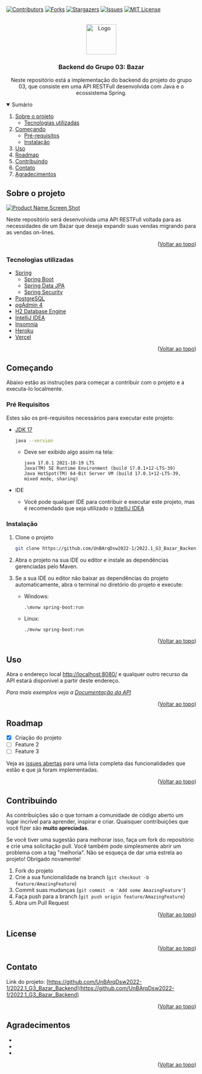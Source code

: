 <div id="top"></div>

[![Contributors][contributors-shield]][contributors-url]
[![Forks][forks-shield]][forks-url]
[![Stargazers][stars-shield]][stars-url]
[![Issues][issues-shield]][issues-url]
[![MIT License][license-shield]][license-url]

<!-- PROJECT LOGO -->
<br />
<div align="center">
  <a href="https://github.com/UnBArqDsw2022-1/2022.1_G3_Bazar_Backend">
    <img src="images/logo.png" alt="Logo" width="80" height="80">
  </a>

<h3 align="center">
  Backend do Grupo 03: Bazar
</h3>

  <p align="center">
    Neste repositório está a implementação do backend do projeto do grupo 03, que consiste em uma API RESTFull desenvolvida com Java e o ecossistema Spring.
  </p>
</div>

<!-- Summary -->
<details open>
  <summary>Sumário</summary>
  <ol>
    <li>
      <a href="#sobre-o-projeto">
        Sobre o projeto
      </a>
      <ul>
        <li>
          <a href="#tecnologias-utilizadas">
            Tecnologias utilizadas
          </a>
        </li>
      </ul>
    </li>
    <li>
      <a href="#começando">
        Começando
      </a>
      <ul>
        <li>
          <a href="#pré-requisitos">
            Pré-requisitos
          </a>
        </li>
        <li>
          <a href="#instalação">
            Instalação
          </a>
        </li>
      </ul>
    </li>
    <li><a href="#uso">Uso</a></li>
    <li><a href="#roadmap">Roadmap</a></li>
    <li><a href="#contribuindo">Contribuindo</a></li>
    <li><a href="#contato">Contato</a></li>
    <li><a href="#agradecimentos">Agradecimentos</a></li>
  </ol>
</details>

<!-- ABOUT THE PROJECT -->

## Sobre o projeto

[![Product Name Screen Shot][product-screenshot]](https://spring.io/)

Neste repositório será desenvolvida uma API RESTFull voltada para as necessidades de um Bazar que deseja expandir suas vendas migrando para as vendas on-lines.

<p align="right">(<a href="#top">Voltar ao topo</a>)</p>

### Tecnologias utilizadas

- [Spring](https://spring.io/)
  - [Spring Boot](https://spring.io/projects/spring-boot)
  - [Spring Data JPA](https://spring.io/projects/spring-data-jpa)
  - [Spring Security](https://spring.io/projects/spring-security)
- [PostgreSQL](https://www.postgresql.org/)
- [pgAdmin 4](https://www.pgadmin.org/)
- [H2 Database Engine](https://www.h2database.com/html/main.html)
- [IntelliJ IDEA](https://www.jetbrains.com/pt-br/idea/)
- [Insomnia](https://insomnia.rest/download)
- [Heroku](https://www.heroku.com/)
- [Vercel](https://vercel.com/)

<p align="right">(<a href="#top">Voltar ao topo</a>)</p>

<!-- GETTING STARTED -->

## Começando

Abaixo estão as instruções para começar a contribuir com o projeto e a executa-lo localmente.

### Pré Requisitos

Estes são os pré-requisitos necessários para executar este projeto:

- [JDK 17](https://www.oracle.com/java/technologies/javase/jdk17-archive-downloads.html)
  
  ```sh
  java --version
  ```
  - Deve ser exibido algo assim na tela:
  
    ```
    java 17.0.1 2021-10-19 LTS
    Java(TM) SE Runtime Environment (build 17.0.1+12-LTS-39)
    Java HotSpot(TM) 64-Bit Server VM (build 17.0.1+12-LTS-39, mixed mode, sharing)
    ```
- IDE

  - Você pode qualquer IDE para contribuir e executar este projeto, mas é recomendado que seja utilizado o [IntelliJ IDEA](https://www.jetbrains.com/pt-br/idea/)

### Instalação

1. Clone o projeto
   ```sh
   git clone https://github.com/UnBArqDsw2022-1/2022.1_G3_Bazar_Backend.git
   ```
2. Abra o projeto na sua IDE ou editor e instale as dependências gerenciadas pelo Maven.

3. Se a sua IDE ou editor não baixar as dependências do projeto automaticamente, abra o terminal no diretório do projeto e execute:

   - Windows:
      ```
      .\mvnw spring-boot:run
     ``` 
   - Linux: 
      ```
      ./mvnw spring-boot:run
      ```
  

<p align="right">(<a href="#top">Voltar ao topo</a>)</p>

<!-- USAGE EXAMPLES -->

## Uso

Abra o endereço local [http://localhost:8080/](http://localhost:8080/) e qualquer outro recurso da API estará disponível a partir deste endereço.

_Para mais exemplos veja a [Documentação da API](https://app-bazar-backend.herokuapp.com/swagger-ui.html#)_

<p align="right">(<a href="#top">Voltar ao topo</a>)</p>

<!-- ROADMAP -->

## Roadmap

- [x] Criação do projeto
- [ ] Feature 2
- [ ] Feature 3

Veja as [issues abertas](https://github.com/UnBArqDsw2022-1/2022.1_G3_Bazar_Backend/issues) para uma lista completa das funcionalidades que estão e que já foram implementadas.

<p align="right">(<a href="#top">Voltar ao topo</a>)</p>

<!-- CONTRIBUTING -->

## Contribuindo

As contribuições são o que tornam a comunidade de código aberto um lugar incrível para aprender, inspirar e criar. Quaisquer contribuições que você fizer são **muito apreciadas**.

Se você tiver uma sugestão para melhorar isso, faça um fork do repositório e crie uma solicitação pull. Você também pode simplesmente abrir um problema com a tag "melhoria".
Não se esqueça de dar uma estrela ao projeto! Obrigado novamente!

1. Fork do projeto
2. Crie a sua funcionalidade na branch (`git checkout -b feature/AmazingFeature`)
3. Commit suas mudanças (`git commit -m 'Add some AmazingFeature'`)
4. Faça push para a branch (`git push origin feature/AmazingFeature`)
5. Abra um Pull Request

<p align="right">(<a href="#top">Voltar ao topo</a>)</p>

<!-- LICENSE -->

## License

<p align="right">(<a href="#top">Voltar ao topo</a>)</p>

<!-- CONTACT -->

## Contato

Link do projeto: [https://github.com/UnBArqDsw2022-1/2022.1_G3_Bazar_Backend](https://github.com/UnBArqDsw2022-1/2022.1_G3_Bazar_Backend)

<p align="right">(<a href="#top">Voltar ao topo</a>)</p>

<!-- ACKNOWLEDGMENTS -->

## Agradecimentos

- []()
- []()
- []()

<p align="right">(<a href="#top">Voltar ao topo</a>)</p>

<!-- MARKDOWN LINKS & IMAGES -->
<!-- https://www.markdownguide.org/basic-syntax/#reference-style-links -->

[contributors-shield]: https://img.shields.io/github/contributors/UnBArqDsw2022-1/2022.1_G3_Bazar_Backend.svg?style=for-the-badge
[contributors-url]: https://github.com/UnBArqDsw2022-1/2022.1_G3_Bazar_Backend/graphs/contributors
[forks-shield]: https://img.shields.io/github/forks/UnBArqDsw2022-1/2022.1_G3_Bazar_Backend.svg?style=for-the-badge
[forks-url]: https://github.com/UnBArqDsw2022-1/2022.1_G3_Bazar_Backend/network/members
[stars-shield]: https://img.shields.io/github/stars/UnBArqDsw2022-1/2022.1_G3_Bazar_Backend.svg?style=for-the-badge
[stars-url]: https://github.com/UnBArqDsw2022-1/2022.1_G3_Bazar_Backend/stargazers
[issues-shield]: https://img.shields.io/github/issues/UnBArqDsw2022-1/2022.1_G3_Bazar_Backend.svg?style=for-the-badge
[issues-url]: https://github.com/UnBArqDsw2022-1/2022.1_G3_Bazar_Backend/issues
[license-shield]: https://img.shields.io/github/license/UnBArqDsw2022-1/2022.1_G3_Bazar_Backend.svg?style=for-the-badge
[license-url]: https://github.com/UnBArqDsw2022-1/2022.1_G3_Bazar_Backend/blob/master/LICENSE.txt
[linkedin-shield]: https://img.shields.io/badge/-LinkedIn-black.svg?style=for-the-badge&logo=linkedin&colorB=555
[linkedin-url]: https://linkedin.com/in/linkedin_username
[product-screenshot]: https://spring.io/images/spring-logo-9146a4d3298760c2e7e49595184e1975.svg
